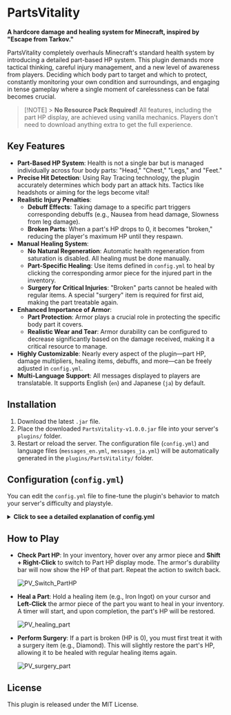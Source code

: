 # PartsVitality

**A hardcore damage and healing system for Minecraft, inspired by "Escape from Tarkov."**

PartsVitality completely overhauls Minecraft's standard health system by introducing a detailed part-based HP system. This plugin demands more tactical thinking, careful injury management, and a new level of awareness from players. Deciding which body part to target and which to protect, constantly monitoring your own condition and surroundings, and engaging in tense gameplay where a single moment of carelessness can be fatal becomes crucial.

> [!NOTE] > **No Resource Pack Required!** All features, including the part HP display, are achieved using vanilla mechanics. Players don't need to download anything extra to get the full experience.

## Key Features

- **Part-Based HP System**: Health is not a single bar but is managed individually across four body parts: "Head," "Chest," "Legs," and "Feet."
- **Precise Hit Detection**: Using Ray Tracing technology, the plugin accurately determines which body part an attack hits. Tactics like headshots or aiming for the legs become vital!
- **Realistic Injury Penalties**:
  - **Debuff Effects**: Taking damage to a specific part triggers corresponding debuffs (e.g., Nausea from head damage, Slowness from leg damage).
  - **Broken Parts**: When a part's HP drops to 0, it becomes "broken," reducing the player's maximum HP until they respawn.
- **Manual Healing System**:
  - **No Natural Regeneration**: Automatic health regeneration from saturation is disabled. All healing must be done manually.
  - **Part-Specific Healing**: Use items defined in `config.yml` to heal by clicking the corresponding armor piece for the injured part in the inventory.
  - **Surgery for Critical Injuries**: "Broken" parts cannot be healed with regular items. A special "surgery" item is required for first aid, making the part treatable again.
- **Enhanced Importance of Armor**:
  - **Part Protection**: Armor plays a crucial role in protecting the specific body part it covers.
  - **Realistic Wear and Tear**: Armor durability can be configured to decrease significantly based on the damage received, making it a critical resource to manage.
- **Highly Customizable**: Nearly every aspect of the plugin—part HP, damage multipliers, healing items, debuffs, and more—can be freely adjusted in `config.yml`.
- **Multi-Language Support**: All messages displayed to players are translatable. It supports English (`en`) and Japanese (`ja`) by default.

## Installation

1.  Download the latest `.jar` file.
2.  Place the downloaded `PartsVitality-v1.0.0.jar` file into your server's `plugins/` folder.
3.  Restart or reload the server. The configuration file (`config.yml`) and language files (`messages_en.yml`, `messages_ja.yml`) will be automatically generated in the `plugins/PartsVitality/` folder.

## Configuration (`config.yml`)

You can edit the `config.yml` file to fine-tune the plugin's behavior to match your server's difficulty and playstyle.

<details>
<summary><strong>Click to see a detailed explanation of config.yml</strong></summary>

```yaml
# Set the language to use (e.g., en, ja)
language: "en"

# Max HP for each body part
parts:
  head:
    max-hp: 20.0
  chest:
    max-hp: 29.0
  # ... and so on

# Damage calculation settings
damage:
  # Multiplier to convert vanilla heart damage to part damage.
  # A higher value makes parts break more easily, increasing difficulty.
  damage-multiplier: 5.0
  # Precision of the hit detection. Larger values reduce server load but decrease accuracy. (Recommended: 0.1 ~ 0.5)
  ray-trace-step: 0.1

# Settings for regular healing
healing:
  # Time required for healing (in seconds).
  duration-seconds: 3
  # ... sound settings ...

# Settings for surgery (healing broken parts)
surgery:
  # Time required for surgery (in seconds).
  duration-seconds: 10
  # Amount of part HP restored by surgery. Setting this to 1.0 will make the part usable again and allow normal healing.
  restored-hp: 1.0
  # ... sound settings ...

# Max health penalty for each broken part (2.0 = 1 heart).
health-penalty-per-broken-part: 5.0 # 2.5 hearts

# Items used for regular healing and their heal amount.
healing-items:
  IRON_INGOT: 10.0
  GOLD_INGOT: 15.0

# Items used for surgery (only usable on parts with 0 HP).
surgery-items:
  DIAMOND: true

# Debuffs applied when a part's HP falls below a certain threshold.
debuffs:
  head:
    - threshold: 0.5 # 50% or less
      effect: CONFUSION
      level: 0
  # ... and so on

# Durability settings
durability:
  # If true, armor durability decreases based on the amount of part damage received.
  use-custom-durability-damage: true
  # How much part damage equals 1 point of durability damage.
  # A smaller value means armor wears out faster. 0.4 is balanced around leather armor.
  damage-per-durability-point: 0.4
```

</details>

## How to Play

- **Check Part HP**: In your inventory, hover over any armor piece and **Shift + Right-Click** to switch to Part HP display mode. The armor's durability bar will now show the HP of that part. Repeat the action to switch back.

  ![PV_Switch_PartHP](https://github.com/user-attachments/assets/1a53fee7-3a96-4d2a-b711-e8a35c0db0c5)

- **Heal a Part**: Hold a healing item (e.g., Iron Ingot) on your cursor and **Left-Click** the armor piece of the part you want to heal in your inventory. A timer will start, and upon completion, the part's HP will be restored.

  ![PV_healing_part](https://github.com/user-attachments/assets/9010611c-368e-47ea-8db8-30036f27538a)

- **Perform Surgery**: If a part is broken (HP is 0), you must first treat it with a surgery item (e.g., Diamond). This will slightly restore the part's HP, allowing it to be healed with regular healing items again.

  ![PV_surgery_part](https://github.com/user-attachments/assets/b82d01d0-96b0-4f68-a3ab-ca2659c9b1c7)

## License

This plugin is released under the MIT License.
